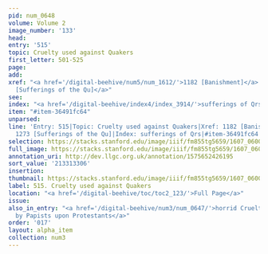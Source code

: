 ```yaml
---
pid: num_0648
volume: Volume 2
image_number: '133'
head:
entry: '515'
topic: Cruelty used against Quakers
first_letter: 501-525
page:
add:
xref: "<a href='/digital-beehive/num5/num_1612/'>1182 [Banishment]</a>|<a href='/digital-beehive/num6/num_1767/'>1273
  [Sufferings of the Qu]</a>"
see:
index: "<a href='/digital-beehive/index4/index_3914/'>sufferings of Qrs</a>"
item: "#item-36491fc64"
unparsed:
line: 'Entry: 515|Topic: Cruelty used against Quakers|Xref: 1182 [Banishment]|Xref:
  1273 [Sufferings of the Qu]|Index: sufferings of Qrs|#item-36491fc64'
selection: https://stacks.stanford.edu/image/iiif/fm855tg5659/1607_0600/379,3306,2897,659/full/0/default.jpg
full_image: https://stacks.stanford.edu/image/iiif/fm855tg5659/1607_0600/full/full/0/default.jpg
annotation_uri: http://dev.llgc.org.uk/annotation/1575652426195
sort_value: '213313306'
insertion:
thumbnail: https://stacks.stanford.edu/image/iiif/fm855tg5659/1607_0600/379,3306,600,180/250,/0/default.jpg
label: 515. Cruelty used against Quakers
location: "<a href='/digital-beehive/toc/toc2_123/'>Full Page</a>"
issue:
also_in_entry: "<a href='/digital-beehive/num3/num_0647/'>horrid Cruelties, practised
  by Papists upon Protestants</a>"
order: '017'
layout: alpha_item
collection: num3
---
```

